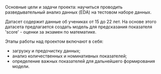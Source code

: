 Основные цели и задачи проекта: научиться проводить разведывательный анализ данных (EDA) на тестовом наборе данных.

Датасет содержит данные об учениках от 15 до 22 лет.
На основе этого датасета предлагается создать модель для предсказания показателя 'score' - оценки за экзамен по математике.

Этапы работы над проектом включают в себя:
- загрузку и предочистку данных;
- анализ количественных и номинативных показателей;
- определение важных показателей для дальнейшего формирования модели.
